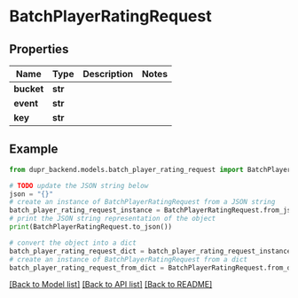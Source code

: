 # BatchPlayerRatingRequest


## Properties

Name | Type | Description | Notes
------------ | ------------- | ------------- | -------------
**bucket** | **str** |  | 
**event** | **str** |  | 
**key** | **str** |  | 

## Example

```python
from dupr_backend.models.batch_player_rating_request import BatchPlayerRatingRequest

# TODO update the JSON string below
json = "{}"
# create an instance of BatchPlayerRatingRequest from a JSON string
batch_player_rating_request_instance = BatchPlayerRatingRequest.from_json(json)
# print the JSON string representation of the object
print(BatchPlayerRatingRequest.to_json())

# convert the object into a dict
batch_player_rating_request_dict = batch_player_rating_request_instance.to_dict()
# create an instance of BatchPlayerRatingRequest from a dict
batch_player_rating_request_from_dict = BatchPlayerRatingRequest.from_dict(batch_player_rating_request_dict)
```
[[Back to Model list]](../README.md#documentation-for-models) [[Back to API list]](../README.md#documentation-for-api-endpoints) [[Back to README]](../README.md)


